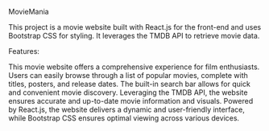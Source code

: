 MovieMania

This project is a movie website built with React.js for the front-end and uses Bootstrap CSS for styling. It leverages the TMDB API to retrieve movie data.

Features:

This movie website offers a comprehensive experience for film enthusiasts. Users can easily browse through a list of popular movies, complete with titles, posters, and release dates. The built-in search bar allows for quick and convenient movie discovery. Leveraging the TMDB API, the website ensures accurate and up-to-date movie information and visuals. Powered by React.js, the website delivers a dynamic and user-friendly interface, while Bootstrap CSS ensures optimal viewing across various devices.
